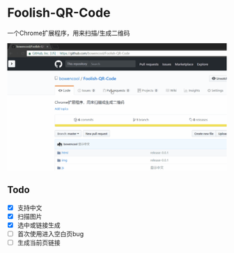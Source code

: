 # Foolish-QR-Code
一个Chrome扩展程序，用来扫描/生成二维码

![preview](./preview.gif)

## Todo

- [x] 支持中文
- [x] 扫描图片
- [x] 选中或链接生成
- [ ] 首次使用进入空白页bug
- [ ] 生成当前页链接
